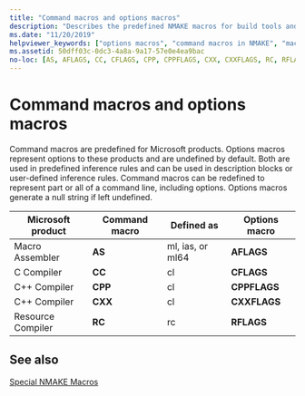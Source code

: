 ```yaml
---
title: "Command macros and options macros"
description: "Describes the predefined NMAKE macros for build tools and their options."
ms.date: "11/20/2019"
helpviewer_keywords: ["options macros", "command macros in NMAKE", "macros, options macros", "macros, command macros"]
ms.assetid: 50dff03c-0dc3-4a8a-9a17-57e0e4ea9bac
no-loc: [AS, AFLAGS, CC, CFLAGS, CPP, CPPFLAGS, CXX, CXXFLAGS, RC, RFLAGS, ias, ml, ml64, cl, rc]
---
```

# Command macros and options macros

Command macros are predefined for Microsoft products. Options macros represent options to these products and are undefined by default. Both are used in predefined inference rules and can be used in description blocks or user-defined inference rules. Command macros can be redefined to represent part or all of a command line, including options. Options macros generate a null string if left undefined.

|Microsoft product|Command macro|Defined as|Options macro|
|-----------------------|-------------------|----------------|-------------------|
|Macro Assembler|**AS**|ml, ias, or ml64|**AFLAGS**|
|C Compiler|**CC**|cl|**CFLAGS**|
|C++ Compiler|**CPP**|cl|**CPPFLAGS**|
|C++ Compiler|**CXX**|cl|**CXXFLAGS**|
|Resource Compiler|**RC**|rc|**RFLAGS**|

## See also

[Special NMAKE Macros](special-nmake-macros.md)
